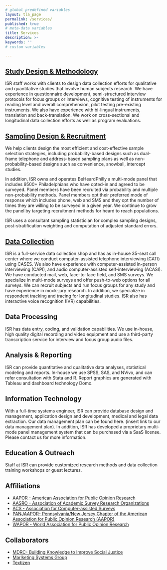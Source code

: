 ```yaml
---
# global predefined variables
layout: tla_page
permalink: /services/
published: true
# meta-data variables
title: Services
description: >-
keywords: ''
# custom variables

---
```

## [Study Design & Methodology](http://www.cla.temple.edu/institute-for-survey-research/services/study-design-and-methodology/)

ISR staff works with clients to design data collection efforts for qualitative and quantitative studies that involve human subjects research. We have experience in questionnaire development, semi-structured interview protocols for focus groups or interviews, cognitive testing of instruments for reading level and overall comprehension, pilot testing pre-existing instruments. We also have experience with bi-lingual instruments, translation and back-translation. We work on cross-sectional and longitudinal data collection efforts as well as program evaluations.

## [Sampling Design & Recruitment](http://www.cla.temple.edu/institute-for-survey-research/services/sampling-design-and-recruitment)
We help clients design the most efficient and cost-effective sample selection strategies, including probability-based designs such as dual-frame telephone and address-based sampling plans as well as non-probability-based designs such as convenience, snowball, intercept studies.

In addition, ISR owns and operates BeHeardPhilly a multi-mode panel that includes 9500+ Philadelphians who have opted-in and agreed to be surveyed. Panel members have been recruited via probability and multiple non-probability methods. Panel members opt their preferred mode of response which includes phone, web and SMS and they opt the number of times they are willing to be surveyed in a given year. We continue to grow the panel by targeting recruitment methods for heard to reach populations.

ISR uses a consultant sampling statistician for complex sampling designs, post-stratification weighting and computation of adjusted standard errors.

## [Data Collection](http://www.cla.temple.edu/institute-for-survey-research/services/data-collection)
ISR is a full-service data collection shop and has as in-house 35-seat call center where we conduct computer-assisted telephone interviewing (CATI) using CASES. We also have experience with computer-assisted in-person interviewing (CAPI), and audio computer-assisted self-interviewing (ACASI). We have conducted mail, web, face-to-face field, and SMS surveys. We specialize in multi-mode surveys and offer push-to-web options for all surveys. We can recruit subjects and run focus groups for any study and have experience in mock-jury research. In addition, we specialize in respondent tracking and tracing for longitudinal studies. ISR also has interactive voice recognition (IVR) capabilities.

## Data Processing
ISR has data entry, coding, and validation capabilities. We use in-house, high quality digital recording and video equipment and use a third-party transcription service for interview and focus group audio files.  

## Analysis & Reporting
ISR can provide quantitative and qualitative data analyses, statistical modeling and reports. In-house we use SPSS, SAS, and NVivo, and can refer consultation with Stata and R. Report graphics are generated with Tableau and dashboard technology Domo.
 
## Information Technology
With a full-time systems engineer, ISR can provide database design and management, application design and development, medical and legal data extraction. Our data management plan can be found here. (insert link to our data management plan). In addition, ISR has developed a proprietary multi-mode panel management system that can be purchased via a SaaS license. Please contact us for more information.
 
## Education & Outreach
Staff at ISR can provide customized research methods and data collection training workshops or guest lectures.

## Affiliations
- [AAPOR - American Association for Public Opinion Research](https://www.aapor.org/About-Us.aspx)
- [AASRO - Association of Academic Survey Research Organizations](http://www.aasro.org/)
- [ACS - Association for Computer-assisted Surveys](http://cases.berkeley.edu/members.html)
- [PANJAAPOR- Pennsylvania/New Jersey Chapter of the American Association for Public Opinion Research (AAPOR)](http://panjaapor.org/)
- [WAPOR - World Association for Public Opinion Research](http://wapor.org/)

## Collaborators
- [MDRC- Building Knowledge to Improve Social Justice](https://www.mdrc.org/)
- [Marlketing Systems Group](http://www.m-s-g.com/Web/Index.aspx)
- [Textizen](https://www.textizen.com/)
